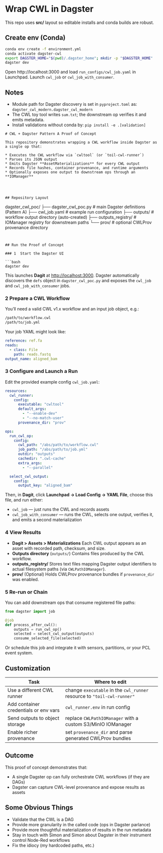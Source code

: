 
# Wrap CWL in Dagster

This repo uses **src/** layout so editable installs and conda builds are robust.

## Create env (Conda)

```bash
conda env create -f environment.yml
conda activate dagster-cwl
export DAGSTER_HOME="$(pwd)/.dagster_home"; mkdir -p "$DAGSTER_HOME"
dagster dev
```

Open http://localhost:3000 and load `run_configs/cwl_job.yaml` in Launchpad. Launch `cwl_job` or `cwl_job_with_consumer`.

## Notes
- Module path for Dagster discovery is set in `pyproject.toml` as:
  `dagster_cwl_modern.dagster_cwl_modern`
- The CWL toy tool writes `sum.txt`; the downstream op verifies it and emits metadata.
- Install validations without conda by: `pip install -e .[validation]`
```
# CWL + Dagster Pattern A Proof of Concept

This repository demonstrates wrapping a CWL workflow inside Dagster as a single op that:

* Executes the CWL workflow via `cwltool` (or `toil-cwl-runner`)
* Parses its JSON output
* Emits Dagster **AssetMaterializations** for every CWL output
* Records file hashes, container provenance, and runtime arguments
* Optionally exposes one output to downstream ops through an **IOManager**




## Repository Layout

```
dagster_cwl_poc/
├── dagster_cwl_poc.py           # main Dagster definitions (Pattern A)
├── cwl_job.yaml                 # example run configuration
├── outputs/                     # workflow output directory (auto-created)
├── outputs_registry/            # IOManager registry for downstream paths
└── prov/                        # optional CWLProv provenance directory
```


## Run the Proof of Concept

### 1  Start the Dagster UI

```bash
dagster dev
```

This launches **Dagit** at [http://localhost:3000](http://localhost:3000).
Dagster automatically discovers the `defs` object in `dagster_cwl_poc.py` and exposes the `cwl_job` and `cwl_job_with_consumer` jobs.



### 2  Prepare a CWL Workflow

You’ll need a valid CWL v1.x workflow and an input job object, e.g.:

```bash
/path/to/workflow.cwl
/path/to/job.yml
```

Your job YAML might look like:

```yaml
reference: ref.fa
reads:
  - class: File
    path: reads.fastq
output_name: aligned_bam
```


### 3  Configure and Launch a Run

Edit the provided example config `cwl_job.yaml`:

```yaml
resources:
  cwl_runner:
    config:
      executable: "cwltool"
      default_args:
        - "--enable-dev"
        - "--no-match-user"
      provenance_dir: "prov"

ops:
  run_cwl_op:
    config:
      cwl_path: "/abs/path/to/workflow.cwl"
      job_path: "/abs/path/to/job.yml"
      outdir: "outputs"
      cachedir: ".cwl-cache"
      extra_args:
        - "--parallel"

  select_cwl_output:
    config:
      output_key: "aligned_bam"
```

Then, in **Dagit**, click **Launchpad → Load Config → YAML File**, choose this file, and run either:

* `cwl_job` — just runs the CWL and records assets
* `cwl_job_with_consumer` — runs the CWL, selects one output, verifies it, and emits a second materialization



### 4  View Results

* **Dagit > Assets > Materializations**
  Each CWL output appears as an asset with recorded path, checksum, and size.
* **Outputs directory** (`outputs/`)
  Contains files produced by the CWL workflow.
* **outputs_registry/**
  Stores text files mapping Dagster output identifiers to actual filesystem paths (via `CWLPathIOManager`).
* **prov/**
  (Optional) Holds CWLProv provenance bundles if `provenance_dir` was enabled.



### 5  Re-run or Chain

You can add downstream ops that consume registered file paths:

```python
from dagster import job

@job
def process_after_cwl():
    outputs = run_cwl_op()
    selected = select_cwl_output(outputs)
    consume_selected_file(selected)
```

Or schedule this job and integrate it with sensors, partitions, or your PCL event system.



## Customization

| Task                                  | Where to edit                                                           |
| ------------------------------------- | ----------------------------------------------------------------------- |
| Use a different CWL runner            | change `executable` in the `cwl_runner` resource to `"toil-cwl-runner"` |
| Add container credentials or env vars | `cwl_runner.env` in run config                                          |
| Send outputs to object storage        | replace `CWLPathIOManager` with a custom S3/MinIO IOManager             |
| Enable richer provenance              | set `provenance_dir` and parse generated CWLProv bundles                |



## Outcome

This proof of concept demonstrates that:

* A single Dagster op can fully orchestrate CWL workflows (if they are DAGs)
* Dagster can capture CWL-level provenance and expose results as assets

## Some Obvious Things
* Validate that the CWL is a DAG
* Provide more granularity in the called code (ops in Dagster parlance)
*  Provide more thoughtful materialization of results in the run metadata
*  Stay in touch with Simon and Simon about Dagster in their instrument control Node-Red workflows
*  Fix the idiocy (my hardcoded paths, etc.)